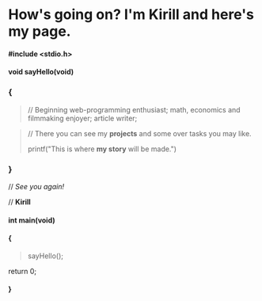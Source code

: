 # How's going on? I'm Kirill and here's my page.
#### #include <stdio.h>
#### void sayHello(void)
### {
>// Beginning web-programming enthusiast; math, economics and filmmaking enjoyer; article writer;

>// There you can see my **projects** and some over tasks you may like.
>
>printf("This is where **my story** will be made.")
### }
// *See you again!*

// **Kirill**
#### int main(void)
#### {
>sayHello();
>
return 0;
#### }
